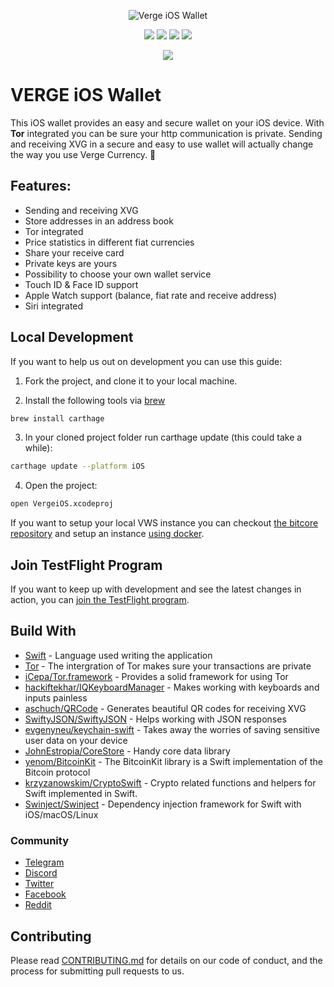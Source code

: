 <p align="center"><img src="https://raw.githubusercontent.com/vergecurrency/vIOS/master/readme-header.png" alt="Verge iOS Wallet"></p>
<p align="center">
  <a href="https://travis-ci.org/vergecurrency/vIOS" target="_blank"><img src="https://travis-ci.org/vergecurrency/vIOS.svg?branch=master"></a>
  <img src="https://img.shields.io/badge/iOS-^12.0-green.svg">
  <img src="https://img.shields.io/badge/watchOS-^4.0-brightgreen.svg">
  <img src="https://img.shields.io/badge/license-MIT-blue.svg">
</p>

<p align="center">
  <a href="https://itunes.apple.com/app/id1459928869" target="_blank">
    <img src="https://developer.apple.com/app-store/marketing/guidelines/images/badge-download-on-the-app-store.svg">
  </a>
</p>

#  VERGE iOS Wallet

This iOS wallet provides an easy and secure wallet on your iOS device. With **Tor** integrated you can be sure your http communication is private. Sending and receiving XVG in a secure and easy to use wallet will actually change the way you use Verge Currency. 💪

## Features:

* Sending and receiving XVG
* Store addresses in an address book
* Tor integrated
* Price statistics in different fiat currencies
* Share your receive card
* Private keys are yours
* Possibility to choose your own wallet service
* Touch ID & Face ID support
* Apple Watch support (balance, fiat rate and receive address)
* Siri integrated

## Local Development

If you want to help us out on development you can use this guide:

1. Fork the project, and clone it to your local machine.

2. Install the following tools via [brew](https://brew.sh) 
```sh
brew install carthage
```

3. In your cloned project folder run carthage update (this could take a while):
```sh
carthage update --platform iOS
```

4. Open the project:
```sh
open VergeiOS.xcodeproj
```

If you want to setup your local VWS instance you can checkout [the bitcore repository](https://github.com/vergecurrency/bitcore) and setup an instance [using docker](https://github.com/vergecurrency/bitcore/blob/master/Docker.md).

## Join TestFlight Program

If you want to keep up with development and see the latest changes in action, you can [join the TestFlight program](https://testflight.apple.com/join/Uw1OQgdx).

## Build With

* [Swift](https://github.com/apple/swift) - Language used writing the application
* [Tor](https://www.torproject.org) - The intergration of Tor makes sure your transactions are private
* [iCepa/Tor.framework](https://github.com/iCepa/Tor.framework) - Provides a solid framework for using Tor
* [hackiftekhar/IQKeyboardManager](https://github.com/hackiftekhar/IQKeyboardManager) - Makes working with keyboards and inputs painless
* [aschuch/QRCode](https://github.com/aschuch/QRCode) - Generates beautiful QR codes for receiving XVG
* [SwiftyJSON/SwiftyJSON](https://github.com/SwiftyJSON/SwiftyJSON) - Helps working with JSON responses
* [evgenyneu/keychain-swift](https://github.com/evgenyneu/keychain-swift) - Takes away the worries of saving sensitive user data on your device
* [JohnEstropia/CoreStore](https://github.com/JohnEstropia/CoreStore) - Handy core data library
* [yenom/BitcoinKit](https://github.com/yenom/BitcoinKit) - The BitcoinKit library is a Swift implementation of the Bitcoin protocol
* [krzyzanowskim/CryptoSwift](https://github.com/krzyzanowskim/CryptoSwift) - Crypto related functions and helpers for Swift implemented in Swift.
* [Swinject/Swinject](https://github.com/Swinject/Swinject) - Dependency injection framework for Swift with iOS/macOS/Linux

### Community

* [Telegram](https://t.me/VERGExvg)
* [Discord](https://discord.gg/vergecurrency)
* [Twitter](https://www.twitter.com/vergecurrency)
* [Facebook](https://www.facebook.com/VERGEcurrency/)
* [Reddit](https://www.reddit.com/r/vergecurrency/)

## Contributing

Please read [CONTRIBUTING.md](CONTRIBUTING.md) for details on our code of conduct, and the process for submitting pull requests to us.
